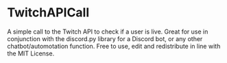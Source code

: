 # TwitchAPICall
A simple call to the Twitch API to check if a user is live. Great for use in conjunction with the discord.py library for a Discord bot, or any other chatbot/automotation function.
Free to use, edit and redistribute in line with the MIT License.
